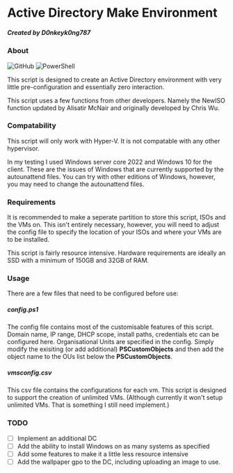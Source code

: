 # Active Directory Make Environment

##### Created by D0nkeyk0ng787

### About

![GitHub](https://img.shields.io/github/license/d0nkeyk0ng787/AD-Make-Environment) ![PowerShell](https://img.shields.io/badge/PowerShell-%235391FE.svg?style=for-the-badge&logo=powershell&logoColor=white)

This script is designed to create an Active Directory environment with very little pre-configuration and essentially zero interaction. 

This script uses a few functions from other developers. Namely the NewISO function updated by Alisatir McNair and originally developed by Chris Wu.

### Compatability

This script will only work with Hyper-V. It is not compatable with any other hypervisor.

In my testing I used Windows server core 2022 and Windows 10 for the client. These are the issues of Windows that are currently supported by the autounattend files. You can try with other editions of Windows, however, you may need to change the autounattend files.

### Requirements

It is recommended to make a seperate partition to store this script, ISOs and the VMs on. This isn't entirely necessary, however, you will need to adjust the config file to specify the location of your ISOs and where your VMs are to be installed.

This script is fairly resource intensive. Hardware requirements are ideally an SSD with a minimum of 150GB and 32GB of RAM.

### Usage

There are a few files that need to be configured before use:

##### config.ps1
The config file contains most of the customisable features of this script. Domain name, IP range, DHCP scope, install paths, credentials etc can be configured here. Organisational Units are specified in the config. Simply modify the exisiting (or add additional) **PSCustomObjects** and then add the object name to the OUs list below the **PSCustomObjects**.
##### vmsconfig.csv
This csv file contains the configurations for each vm. This script is designed to support the creation of unlimited VMs. (Although currently it won't setup unlimited VMs. That is something I still need implement.)

### TODO

* [ ] Implement an additional DC
* [ ] Add the ability to install Windows on as many systems as specified
* [ ] Add some features to make it a little less resource intensive
* [ ] Add the wallpaper gpo to the DC, including uploading an image to use.
